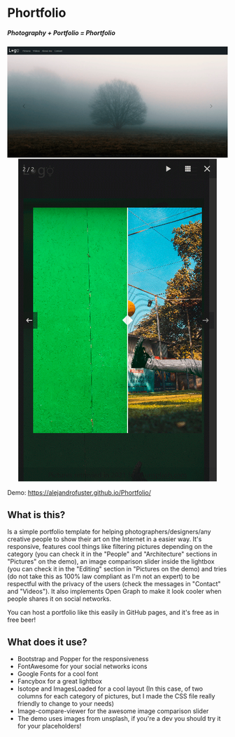 # Phortfolio
##### Photography + Portfolio = Phortfolio

<p align="center">
  <img src="/res/index.png?raw=true" alt="Index">
  <img src="/res/picture.png?raw=true" alt="Example">
</p>

Demo: https://alejandrofuster.github.io/Phortfolio/

## What is this?
Is a simple portfolio template for helping photographers/designers/any creative people to show their art on the Internet in a easier way. It's responsive, features cool things like filtering pictures depending on the category (you can check it in the "People" and "Architecture" sections in "Pictures" on the demo), an image comparison slider inside the lightbox (you can check it in the "Editing" section in "Pictures on the demo) and tries (do not take this as 100% law compliant as I'm not an expert) to be respectful with the privacy of the users (check the messages in "Contact" and "Videos"). It also implements Open Graph to make it look cooler when people shares it on social networks.

You can host a portfolio like this easily in GitHub pages, and it's free as in free beer!

## What does it use?

 - Bootstrap and Popper for the responsiveness
 - FontAwesome for your social networks icons
 - Google Fonts for a cool font
 - Fancybox for a great lightbox
 - Isotope and ImagesLoaded for a cool layout (In this case, of two columns for each category of pictures, but I made the CSS file really friendly to change to your needs)
 - Image-compare-viewer for the awesome image comparison slider
 - The demo uses images from unsplash, if you're a dev you should try it for your placeholders!
 
